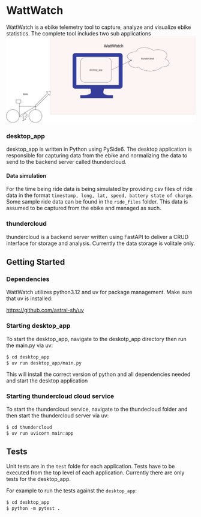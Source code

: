 # WattWatch

WattWatch is a ebike telemetry tool to capture, analyze and visualize ebike statistics. The complete tool includes two sub applications
![alt text](WattWatch.png)

### desktop_app
desktop_app is written in Python using PySide6. The desktop application is responsible for capturing data from the ebike and normalizing the data to send to the backend server called thundercloud. 

#### Data simulation
For the time being ride data is being simulated by providing csv files of ride data in the format `timestamp, long, lat, speed, battery state of charge`. Some sample ride data can be found in the `ride_files` folder. 
This data is assumed to be captured from the ebike and managed as such.


### thundercloud
thundercloud is a backend server written using FastAPI to deliver a CRUD interface for storage and analysis. Currently the data storage is volitale only. 

## Getting Started
### Dependencies
WattWatch utilizes python3.12 and uv for package management. Make sure that uv is installed:

https://github.com/astral-sh/uv


### Starting desktop_app
To start the desktop_app, navigate to the deskotp_app directory then run the main.py via uv:

```
$ cd desktop_app
$ uv run desktop_app/main.py
```

This will install the correct version of python and all dependencies needed and start the desktop application

### Starting thundercloud cloud service
To start the thundercloud service, navigate to the thundecloud folder and then start the thundercloud server via uv:
```
$ cd thundercloud
$ uv run uvicorn main:app
```

## Tests
Unit tests are in the `test` folde for each application. Tests have to be executed from the top level of each application. Currently there are only tests for the desktop_app.

For example to run the tests against the `desktop_app`:
```
$ cd desktop_app
$ python -m pytest .
```